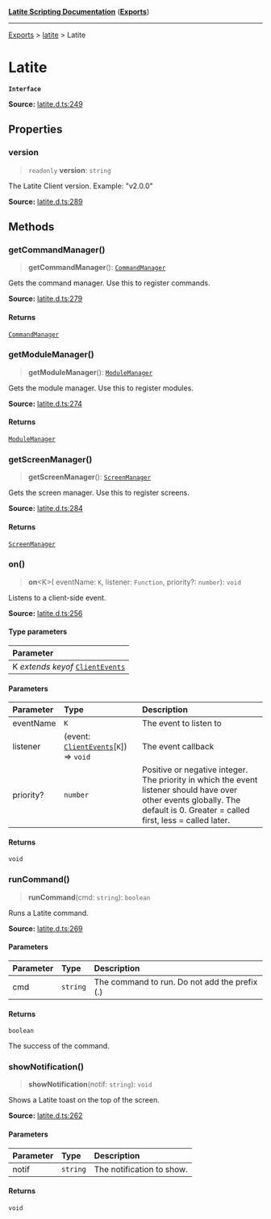 [**Latite Scripting Documentation**](../../README.md) ([**Exports**](../../exports.md))

---

[Exports](../../exports.md) > [latite](../index.md) > Latite

# Latite

**`Interface`**

**Source:** [latite.d.ts:249](https://github.com/LatiteScripting/latitescripting.github.io/blob/5a9cee2/definitions/latite.d.ts#L249)

## Properties

### version

> `readonly` **version**: `string`

The Latite Client version. Example: "v2.0.0"

**Source:** [latite.d.ts:289](https://github.com/LatiteScripting/latitescripting.github.io/blob/5a9cee2/definitions/latite.d.ts#L289)

## Methods

### getCommandManager()

> **getCommandManager**(): [`CommandManager`](../../module.feature_manager_commandmgr/classes/class.CommandManager.md)

Gets the command manager. Use this to register commands.

**Source:** [latite.d.ts:279](https://github.com/LatiteScripting/latitescripting.github.io/blob/5a9cee2/definitions/latite.d.ts#L279)

#### Returns

[`CommandManager`](../../module.feature_manager_commandmgr/classes/class.CommandManager.md)

### getModuleManager()

> **getModuleManager**(): [`ModuleManager`](../../module.feature_manager_mmgr/interfaces/interface.ModuleManager.md)

Gets the module manager. Use this to register modules.

**Source:** [latite.d.ts:274](https://github.com/LatiteScripting/latitescripting.github.io/blob/5a9cee2/definitions/latite.d.ts#L274)

#### Returns

[`ModuleManager`](../../module.feature_manager_mmgr/interfaces/interface.ModuleManager.md)

### getScreenManager()

> **getScreenManager**(): [`ScreenManager`](../../module.feature_manager_screenmgr/classes/class.ScreenManager.md)

Gets the screen manager. Use this to register screens.

**Source:** [latite.d.ts:284](https://github.com/LatiteScripting/latitescripting.github.io/blob/5a9cee2/definitions/latite.d.ts#L284)

#### Returns

[`ScreenManager`](../../module.feature_manager_screenmgr/classes/class.ScreenManager.md)

### on()

> **on**\<K\>(
> eventName: `K`,
> listener: `Function`,
> priority?: `number`): `void`

Listens to a client-side event.

**Source:** [latite.d.ts:256](https://github.com/LatiteScripting/latitescripting.github.io/blob/5a9cee2/definitions/latite.d.ts#L256)

#### Type parameters

| Parameter                                                       |
| :-------------------------------------------------------------- |
| K _extends_ _keyof_ [`ClientEvents`](interface.ClientEvents.md) |

#### Parameters

| Parameter | Type                                                                | Description                                                                                                                                                                   |
| :-------- | :------------------------------------------------------------------ | :---------------------------------------------------------------------------------------------------------------------------------------------------------------------------- |
| eventName | `K`                                                                 | The event to listen to                                                                                                                                                        |
| listener  | (event: [`ClientEvents`](interface.ClientEvents.md)[`K`]) => `void` | The event callback                                                                                                                                                            |
| priority? | `number`                                                            | Positive or negative integer. The priority in which the event listener should have over other events globally. The default is 0. Greater = called first, less = called later. |

#### Returns

`void`

### runCommand()

> **runCommand**(cmd: `string`): `boolean`

Runs a Latite command.

**Source:** [latite.d.ts:269](https://github.com/LatiteScripting/latitescripting.github.io/blob/5a9cee2/definitions/latite.d.ts#L269)

#### Parameters

| Parameter | Type     | Description                                   |
| :-------- | :------- | :-------------------------------------------- |
| cmd       | `string` | The command to run. Do not add the prefix (.) |

#### Returns

`boolean`

The success of the command.

### showNotification()

> **showNotification**(notif: `string`): `void`

Shows a Latite toast on the top of the screen.

**Source:** [latite.d.ts:262](https://github.com/LatiteScripting/latitescripting.github.io/blob/5a9cee2/definitions/latite.d.ts#L262)

#### Parameters

| Parameter | Type     | Description               |
| :-------- | :------- | :------------------------ |
| notif     | `string` | The notification to show. |

#### Returns

`void`
